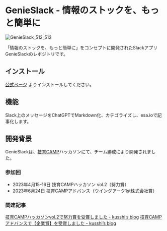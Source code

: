 # GenieSlack - 情報のストックを、もっと簡単に

![GenieSlack_512_512](https://github.com/kusshi94/GenieSlack/assets/51787281/6e464d9c-f25c-46f7-b7de-732695aede4e)


「情報のストックを、もっと簡単に」をコンセプトに開発されたSlackアプリGenieSlackのレポジトリです。

## インストール

[公式ページ](https://www.genieslack.kusshi.dev/) よりインストールしてください。

## 機能

Slack上のメッセージをChatGPTでMarkdown化、カテゴライズし、esa.ioで記事化します。

## 開発背景

GenieSlackは、[技育CAMP](https://talent.supporterz.jp/geekcamp/)ハッカソンにて、チーム勝成により開発されました。

### 参加回

- 2023年4月15-16日 技育CAMPハッカソン vol.2（努力賞）
- 2023年6月24日 技育CAMPアドバンス（ウイングアーク1st株式会社賞）

### 関連記事
[技育CAMPハッカソンvol.2で努力賞を受賞しました - kusshi’s blog](https://kusshi.hatenablog.jp/entry/2023/04/30/131933)
[技育CAMPアドバンスで【企業賞】を受賞しました - kusshi’s blog](https://kusshi.hatenablog.jp/entry/2023/06/25/110702)
